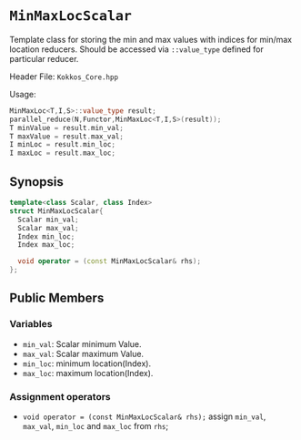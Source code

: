 # `MinMaxLocScalar`

Template class for storing the min and max values with indices for min/max location reducers. Should be accessed via `::value_type` defined for particular reducer.

Header File: `Kokkos_Core.hpp`

Usage: 

```c++
MinMaxLoc<T,I,S>::value_type result;
parallel_reduce(N,Functor,MinMaxLoc<T,I,S>(result));
T minValue = result.min_val;
T maxValue = result.max_val;
I minLoc = result.min_loc;
I maxLoc = result.max_loc;
```

## Synopsis 

```c++
template<class Scalar, class Index>
struct MinMaxLocScalar{
  Scalar min_val;
  Scalar max_val;
  Index min_loc;
  Index max_loc;

  void operator = (const MinMaxLocScalar& rhs);
};
```

## Public Members

### Variables
   
 * `min_val`: Scalar minimum Value.
 * `max_val`: Scalar maximum Value.
 * `min_loc`: minimum location(Index).
 * `max_loc`: maximum location(Index).

### Assignment operators

 * `void operator = (const MinMaxLocScalar& rhs);` 
      assign `min_val`, `max_val`, `min_loc` and `max_loc` from `rhs`;
